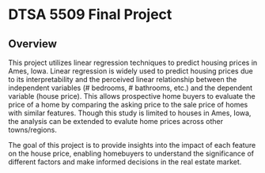 # DTSA 5509 Final Project

## Overview
This project utilizes linear regression techniques to predict housing prices in Ames, Iowa. Linear regression is widely used to predict housing prices due to its interpretability and the perceived linear relationship between the independent variables (# bedrooms, # bathrooms, etc.) and the dependent variable (house price). This allows prospective home buyers to evaluate the price of a home by comparing the asking price to the sale price of homes with similar features. Though this study is limited to houses in Ames, Iowa, the analysis can be extended to evalute home prices across other towns/regions.

The goal of this project is to provide insights into the impact of each feature on the house price, enabling homebuyers to understand the significance of different factors and make informed decisions in the real estate market.
